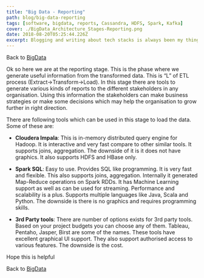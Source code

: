 ```yaml
---
title: "Big Data - Reporting"
path: blog/big-data-reporting
tags: [software, bigdata, reports, Cassandra, HDFS, Spark, Kafka]
cover: ./BigData_Architecture_Stages-Reporting.png
date: 2018-08-20T05:25:44.226Z
excerpt: Blogging and writing about tech stacks is always been my thing. Here we are at the reporting stage. This is the phase where we generate useful information from the transformed data. This is “L” of ETL process.
---
```


Back to [BigData](../blog/big-data "Big Data")

Ok so here we are at the reporting stage. This is the phase where we generate useful information from the transformed data. This is “L” of ETL process (Extract->Transform->Load). In this stage there are tools to generate various kinds of reports to the different stakeholders in any organisation. Using this information the stakeholders can make business strategies or make some decisions which may help the organisation to grow further in right direction.

There are following tools which can be used in this stage to load the data. Some of these are:

- **Cloudera Impala**: This is in-memory distributed query engine for Hadoop. It is interactive and very fast compare to other similar tools. It supports joins, aggregation. The downside of it is it does not have graphics. It also supports HDFS and HBase only.

- **Spark SQL**: Easy to use. Provides SQL like programming. It is very fast and flexible. This also supports joins, aggregation. Internally it generated Map-Reduce operations on Spark RDDs. It has Machine Learning support as well as can be used for streaming. Performance and scalability is a plus. Supports multiple languages like Java, Scala and Python. The downside is there is no graphics and requires programming skills.

- **3rd Party tools**: There are number of options exists for 3rd party tools. Based on your project budgets you can choose any of them. Tableau, Pentaho, Jasper, Birst are some of the names. These tools have excellent graphical UI support. They also support authorised access to various features. The downside is the cost.

Hope this is helpful

Back to [BigData](../blog/big-data "Big Data")